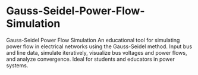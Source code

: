 # Gauss-Seidel-Power-Flow-Simulation
Gauss-Seidel Power Flow Simulation An educational tool for simulating power flow in electrical networks using the Gauss-Seidel method. Input bus and line data, simulate iteratively, visualize bus voltages and power flows, and analyze convergence. Ideal for students and educators in power systems.
